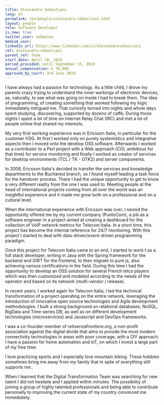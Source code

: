 ```yaml
---
title: Alessandro Sebastiani
lang: en
permalink: /en/people/alessandro-sebastiani.html
layout: people
role: Software Developer
is_new: true
twitter_user: sebbalex
medium_user:
linkedin_url: https://www.linkedin.com/in/alessandrosebastiani
ref: alessandro-sebastiani
parent_ref: team
start_date: April 18, 2019
period_provided: until September 15, 2019
annual_compensation: € 70,000
approved_by_court: 3rd June 2019.
---
```


I have always had a passion for technology. As a little child, I drove my parents crazy trying to understand the inner workings of electronic devices, as, naturally, to see what was going on inside I had to break them. The idea of ​​programming, of creating something that worked following my logic immediately intrigued me. That curiosity turned into nights and whole days spent studying, discovering, supported by dozens of caffè.  During those nights I spent a lot of time on Internet Relay Chat (IRC) and met a lot of people online that shared my interests.

My very first working experience was in Ericsson Italia, in particular for the customer H3G. At first I worked only on purely systemistics and integrative aspects then I moved  onto the develop OSS software. Afterwards I worked as a contributor to a Perl project with a Web approach (CGI, ambitious for that time) for service monitoring and finally I worked as creator of services for desktop environments (TCL / TK - GTK2) and server components.

In 2009, Ericsson Italia's decided to transfer the services and knowledge departments to the Bucharest branch, so I found myself leading a task force for the handover process. There I had the  unique opportunity to get to know a very different reality from the one I was used to. Meeting people at the head of international projects coming from all over the world was an insightful experience and it made me grow both on a professional and on a cultural level. 

When the international experience with Ericsson was over, I seized the opportunity offered me by my current company (PuntoCom), a job as a software engineer in a project aimed at creating a dashboard for the collection of VoIP network metrics for Telecom Italia.  In a short time, this project has become the internal reference for 24/7 monitoring. With this project I started to deal with data-driven/event-driven programming paradigm.

Once this project for Telecom Italia came to an end, I started to work t as a full stack developer, writing in Java with the Spring framework for the backend and GWT for the frontend, to then migrate to pure js, also achieving various certifications in the field. During this time I had the opportunity to develop an OSS solution for several French telco players which was then customized and modeled according to the needs of the operator and based on its network (multi-vendor / release).

In recent years, I worked again for Telecom Italia, I led the technical transformation of a project operating on the entire network, leveraging the introduction of innovative open source technologies and Agile development methodologies. I built a strong background on relational databases, NoSQL, BigData and Time-series DB, as well as on different development technologies (microservices) and Javascript and DevOps frameworks.

I was a co-founder member of retisenzafrontiere.org, a non-profit association against the digital divide that aims to provide the most modern connectivity technologies in areas with poor coverage, with a DIY approach. I have a passion for home automation and IoT, on which I invest a large part of my free time.

I love practicing sports and I especially love mountain biking. These  hobbies sometimes bring me away from my family that in spite of everything still supports me..

When I learned that the Digital Transformation Team was searching for new talent I did not hesitate and I applied within minutes. The possibility of joining a group of highly talented professionals and being able to contribute personally to improving the current state of my country convinced me immediately.
